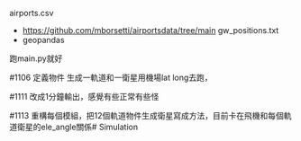 airports.csv 
- https://github.com/mborsetti/airportsdata/tree/main
gw_positions.txt
- geopandas

跑main.py就好

#1106
定義物件
生成一軌道和一衛星用機場lat long去跑，

#1111
改成1分鐘輸出，感覺有些正常有些怪

#1113
重構每個模組，把12個軌道物件生成衛星寫成方法，目前卡在飛機和每個軌道衛星的ele_angle關係# Simulation
